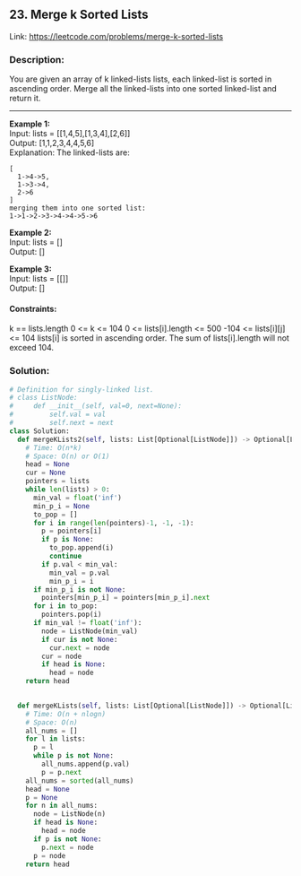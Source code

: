 ## 23. Merge k Sorted Lists
Link: https://leetcode.com/problems/merge-k-sorted-lists

### Description:
You are given an array of k linked-lists lists, each linked-list is sorted in ascending order.
Merge all the linked-lists into one sorted linked-list and return it.

---

**Example 1:**  
Input: lists = [[1,4,5],[1,3,4],[2,6]]  
Output: [1,1,2,3,4,4,5,6]  
Explanation: The linked-lists are:  
```
[
  1->4->5,
  1->3->4,
  2->6
]
merging them into one sorted list:
1->1->2->3->4->4->5->6
```

**Example 2:**  
Input: lists = []  
Output: []  

**Example 3:**  
Input: lists = [[]]  
Output: []  

#### Constraints:

k == lists.length
0 <= k <= 104
0 <= lists[i].length <= 500
-104 <= lists[i][j] <= 104
lists[i] is sorted in ascending order.
The sum of lists[i].length will not exceed 104.

### Solution: 
```python
# Definition for singly-linked list.
# class ListNode:
#     def __init__(self, val=0, next=None):
#         self.val = val
#         self.next = next
class Solution:
  def mergeKLists2(self, lists: List[Optional[ListNode]]) -> Optional[ListNode]:
    # Time: O(n*k)
    # Space: O(n) or O(1)
    head = None
    cur = None
    pointers = lists
    while len(lists) > 0:
      min_val = float('inf')
      min_p_i = None
      to_pop = []
      for i in range(len(pointers)-1, -1, -1):
        p = pointers[i]
        if p is None:
          to_pop.append(i)
          continue
        if p.val < min_val:
          min_val = p.val
          min_p_i = i
      if min_p_i is not None:
        pointers[min_p_i] = pointers[min_p_i].next
      for i in to_pop:
        pointers.pop(i)
      if min_val != float('inf'):
        node = ListNode(min_val)
        if cur is not None:
          cur.next = node
        cur = node
        if head is None:
          head = node
    return head
      

  def mergeKLists(self, lists: List[Optional[ListNode]]) -> Optional[ListNode]:
    # Time: O(n + nlogn)
    # Space: O(n)
    all_nums = []
    for l in lists:
      p = l
      while p is not None:
        all_nums.append(p.val)
        p = p.next
    all_nums = sorted(all_nums)
    head = None
    p = None
    for n in all_nums:
      node = ListNode(n)
      if head is None:
        head = node
      if p is not None:
        p.next = node
      p = node
    return head
```
